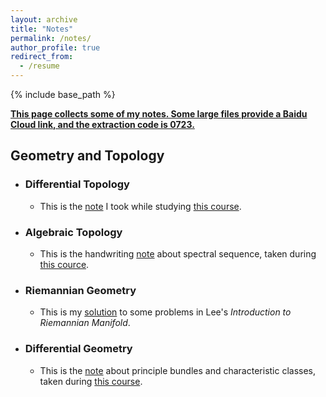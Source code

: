 ```yaml
---
layout: archive
title: "Notes"
permalink: /notes/
author_profile: true
redirect_from:
  - /resume
---
```


{% include base_path %}

**<u>This page collects some of my notes. Some large files provide a Baidu Cloud link, and the extraction code is 0723.</u>**

Geometry and Topology           
------

* ### Differential Topology
    * This is the [note](http://MyosotisAlpestris.github.io/files/differential_topology.pdf) I took while studying [this course](https://www.youtube.com/playlist?list=PLo4jXE-LdDTQIrmgxcuLO9w5n6AdiltQo).

* ### Algebraic Topology
    * This is the handwriting [note](https://pan.baidu.com/s/1io9GbM159PZfaht7DHzpjg?pwd=0723) about spectral sequence, taken during [this cource](https://cloverm.folk.ntnu.no/237Spring2020.html).

* ### Riemannian Geometry                  
    * This is my [solution](http://MyosotisAlpestris.github.io/files/Lee_Riem_Geo.pdf) to some problems in Lee's *Introduction to Riemannian Manifold*.

* ### Differential Geometry      
    * This is the [note](http://MyosotisAlpestris.github.io/files/BODG2.pdf) about principle bundles and characteristic classes,  taken during [this course](https://bimsa.net:10000/activity/BasofdifgeoII/).



